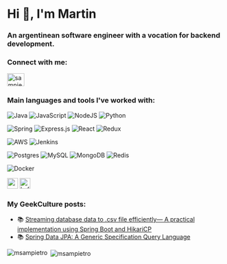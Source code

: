 <h1 align="left">Hi 👋, I'm Martin</h1>
<h3 align="left">An argentinean software engineer with a vocation for backend development.</h3>

<h3 align="left">Connect with me:</h3>
<p align="left">
<a href="https://linkedin.com/in/sampietromartin" target="blank"><img align="center" src="https://raw.githubusercontent.com/rahuldkjain/github-profile-readme-generator/master/src/images/icons/Social/linked-in-alt.svg" alt="sampietromartin" height="30" width="40" /></a>

<h3 align="left">Main languages and tools I've worked with:</h3>
<p align="left"> 
  <img alt="Java" src="https://img.shields.io/badge/java-%23ED8B00.svg?style=for-the-badge&logo=java&logoColor=white"/>
  <img alt="JavaScript" src="https://img.shields.io/badge/javascript-%23323330.svg?style=for-the-badge&logo=javascript&logoColor=%23F7DF1E"/>
  <img alt="NodeJS" src="https://img.shields.io/badge/node.js-%2343853D.svg?style=for-the-badge&logo=node-dot-js&logoColor=white"/> 
  <img alt="Python" src="https://img.shields.io/badge/python-%2314354C.svg?style=for-the-badge&logo=python&logoColor=white"/>
  <p align="left">
  <img alt="Spring" src="https://img.shields.io/badge/spring-%236DB33F.svg?style=for-the-badge&logo=spring&logoColor=white"/>
  <img alt="Express.js" src="https://img.shields.io/badge/express.js-%23404d59.svg?style=for-the-badge&logo=express&logoColor=%2361DAFB"/>
  <img alt="React" src="https://img.shields.io/badge/react-%2320232a.svg?style=for-the-badge&logo=react&logoColor=%2361DAFB"/>
  <img alt="Redux" src="https://img.shields.io/badge/redux-%23593d88.svg?style=for-the-badge&logo=redux&logoColor=white"/>
    </p>
  <p align="left">
  <img alt="AWS" src="https://img.shields.io/badge/AWS-%23FF9900.svg?style=for-the-badge&logo=amazon-aws&logoColor=white"/>
  <img alt="Jenkins" src="https://img.shields.io/badge/jenkins-%232C5263.svg?style=for-the-badge&logo=jenkins&logoColor=white"/>
  </p>
  <p align="left">
  <img alt="Postgres" src ="https://img.shields.io/badge/postgres-%23316192.svg?style=for-the-badge&logo=postgresql&logoColor=white"/>
  <img alt="MySQL" src="https://img.shields.io/badge/mysql-%2300f.svg?style=for-the-badge&logo=mysql&logoColor=white"/>
  <img alt="MongoDB" src ="https://img.shields.io/badge/MongoDB-%234ea94b.svg?style=for-the-badge&logo=mongodb&logoColor=white"/>
  <img alt="Redis" src="https://img.shields.io/badge/redis-%23DD0031.svg?style=for-the-badge&logo=redis&logoColor=white"/>
  </p>
  <p align="left">
  <img alt="Docker" src="https://img.shields.io/badge/docker-%230db7ed.svg?style=for-the-badge&logo=docker&logoColor=white"/>
  </p>
  <p>
  <img src="https://www.vectorlogo.zone/logos/rabbitmq/rabbitmq-icon.svg" alt="rabbitMQ" width="25" height="25"/>
  <img src="https://www.vectorlogo.zone/logos/apache_kafka/apache_kafka-icon.svg" alt="kafka" width="25" height="25"/>
  </p>
</p>

### My GeekCulture posts:
- 📚 <a href="https://medium.com/geekculture/hikaricp-multiple-connection-pools-over-single-physical-database-a1cda85fb33b" target="_blank">Streaming database data to .csv file efficiently— A practical implementation using Spring Boot and HikariCP</a>
- 📚 <a href="https://medium.com/geekculture/spring-data-jpa-a-generic-specification-query-language-a599aea84856" target="_blank">Spring Data JPA: A Generic Specification Query Language</a>

<p><img align="left" src="https://github-readme-stats.vercel.app/api/top-langs?username=msampietro&theme=prussian&show_icons=true&locale=en&layout=compact" alt="msampietro" /></p>



<p>&nbsp;<img align="center" src="https://github-readme-stats.vercel.app/api?username=msampietro&theme=prussian&hide=contribs,prs&count_private=true&show_icons=true&locale=en" alt="msampietro" /></p>
